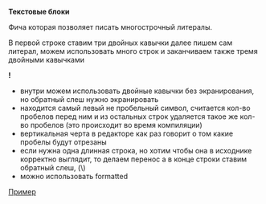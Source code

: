**Текстовые блоки**

Фича которая позволяет писать многострочный литералы.

В первой строке ставим три двойных кавычки
далее пишем сам литерал, можем использовать много строк
и заканчиваем также тремя двойными кавычками

**!**
-  внутри можем использовать двойные кавычки без экранирования, но обратный слеш нужно экранировать
- находится самый левый не пробельный символ, считается кол-во пробелов перед ним и из остальных строк удаляется 
  такое же кол-во пробелов (это происходит во время компиляции)
- вертикальная черта в редакторе как раз говорит о том какие пробелы будут отрезаны
- если нужна одна длинная строка, но хотим чтобы она в исходнике корректно выглядит, то делаем перенос а в конце 
  строки ставим обратный слеш, (\\)   
- можно использовать formatted 

[Пример](../src/main/java/com/glowbyte/from8to17/TextBlocks.java)